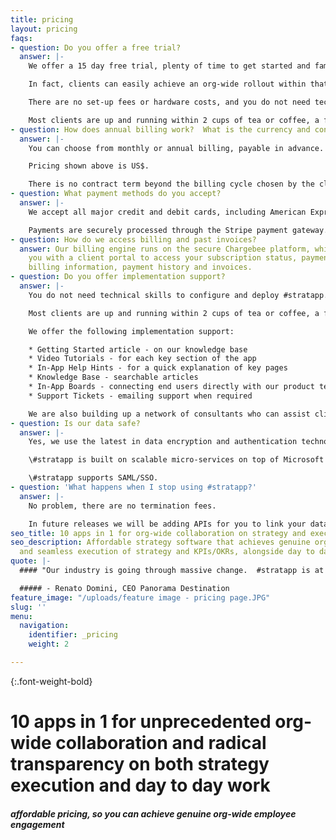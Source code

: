 ```yaml
---
title: pricing
layout: pricing
faqs:
- question: Do you offer a free trial?
  answer: |-
    We offer a 15 day free trial, plenty of time to get started and familiar with #stratapp.

    In fact, clients can easily achieve an org-wide rollout within that timeframe.

    There are no set-up fees or hardware costs, and you do not need technical skills to configure and deploy #stratapp.  It is also easy to deploy specific pages of the app, right down to individual users, thereby making your rollout progressive and hopefully eliminating the need for end user training.

    Most clients are up and running within 2 cups of tea or coffee, a far cry from the weeks or months it usually takes to deploy enterprise software.
- question: How does annual billing work?  What is the currency and contract term?
  answer: |-
    You can choose from monthly or annual billing, payable in advance.  Annual pricing is discounted 22-29% on monthly pricing.

    Pricing shown above is US$.

    There is no contract term beyond the billing cycle chosen by the client.
- question: What payment methods do you accept?
  answer: |-
    We accept all major credit and debit cards, including American Express, Visa, Mastercard and Diners Club.

    Payments are securely processed through the Stripe payment gateway. We do not hold or access credit card details.
- question: How do we access billing and past invoices?
  answer: Our billing engine runs on the secure Chargebee platform, which provides
    you with a client portal to access your subscription status, payment methods,
    billing information, payment history and invoices.
- question: Do you offer implementation support?
  answer: |-
    You do not need technical skills to configure and deploy #stratapp.  It is also easy to deploy specific pages of the app, right down to individual users, thereby making your rollout progressive and hopefully eliminating the need for end user training.

    Most clients are up and running within 2 cups of tea or coffee, a far cry from the weeks or months it usually takes to deploy enterprise software.

    We offer the following implementation support:

    * Getting Started article - on our knowledge base
    * Video Tutorials - for each key section of the app
    * In-App Help Hints - for a quick explanation of key pages
    * Knowledge Base - searchable articles
    * In-App Boards - connecting end users directly with our product team, including your ability to vote on new feature ideas and view those features that have progressed to our roadmap
    * Support Tickets - emailing support when required

    We are also building up a network of consultants who can assist clients with getting started on #stratapp.
- question: Is our data safe?
  answer: |-
    Yes, we use the latest in data encryption and authentication technology.

    \#stratapp is built on scalable micro-services on top of Microsoft Service Fabric, hosted on Microsoft Azure.

    \#stratapp supports SAML/SSO.
- question: 'What happens when I stop using #stratapp?'
  answer: |-
    No problem, there are no termination fees.

    In future releases we will be adding APIs for you to link your data to external BI tools.
seo_title: 10 apps in 1 for org-wide collaboration on strategy and execution
seo_description: Affordable strategy software that achieves genuine org-wide collaboration
  and seamless execution of strategy and KPIs/OKRs, alongside day to day work.
quote: |-
  #### "Our industry is going through massive change.  #stratapp is at the core of our response, connecting our talent across four countries, aligning all of us in real time."

  ##### - Renato Domini, CEO Panorama Destination
feature_image: "/uploads/feature image - pricing page.JPG"
slug: ''
menu:
  navigation:
    identifier: _pricing
    weight: 2

---
```

{:.font-weight-bold}

# 10 apps in 1 for unprecedented org-wide collaboration and radical transparency on both strategy execution and day to day work

##### affordable pricing, so you can achieve genuine org-wide employee engagement